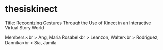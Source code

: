 thesiskinect
============
Title: Recognizing Gestures Through the Use of Kinect in an Interactive Virtual Story World

Members:<br \>
Ang, Maria Rosabel<br \>
Leanzon, Walter<br \>
Rodriguez, Dannika<br \>
Sia, Jamila

